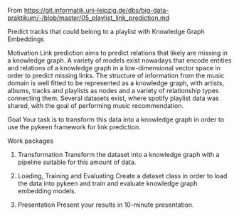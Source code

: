 From https://git.informatik.uni-leipzig.de/dbs/big-data-praktikum/-/blob/master/05_playlist_link_prediction.md


Predict tracks that could belong to a playlist with Knowledge Graph Embeddings

Motivation
Link prediction aims to predict relations that likely are missing in a knowledge graph. A variety of models exist nowadays that encode entities and relations of a knowledge graph in a low-dimensional vector space in order to predict missing links.
The structure of information from the music domain is well fitted to be represented as a knowledge graph, with artists, albums, tracks and playlists as nodes and a variety of relationship types connecting them.
Several datasets exist, where spotify playlist data was shared, with the goal of performing music recommendation.

Goal
Your task is to transform this data into a knowledge graph in order to use the pykeen framework for link prediction.

Work packages

1. Transformation
Transform the dataset into a knowledge graph with a pipeline suitable for this amount of data.

2. Loading, Training and Evaluating
Create a dataset class in order to load the data into pykeen and train and evaluate knowledge graph embedding models.

3. Presentation
Present your results in 10-minute presentation.
